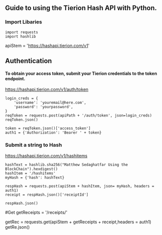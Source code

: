 ## Guide to using the Tierion Hash API with Python.


### Import Libaries

```
import requests
import hashlib
```


apiStem = 'https://hashapi.tierion.com/v1'

## Authentication

#### To obtain your access token, submit your Tierion credentials to the token endpoint.

https://hashapi.tierion.com/v1/auth/token

```
login_creds = {
    'username': 'youremail@here.com',
    'password': 'yourpassword',
}
reqToken = requests.post(apiPath + '/auth/token', json=login_creds)
reqToken.json()

token = reqToken.json()['access_token']
auth1 = {'Authorization': 'Bearer ' + token}
```

### Submit a string to Hash

https://hashapi.tierion.com/v1/hashitems

```
hashText = hashlib.sha256("Matthew Sedaghatfar Using the BlockChain").hexdigest()
hashItem = '/hashitems'
myHash = {'hash': hashText}

respHash = requests.post(apiStem + hashItem, json= myHash, headers = auth1)
receipt = respHash.json()['receiptId']

respHash.json()
```

#Get
getReceipts = '/receipts/'

getRec = requests.get(apiStem + getReceipts + receipt,headers = auth1)
getRe.json()


